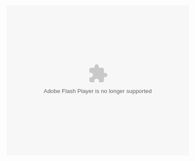 <object width="425" height="350">
  <param name="movie" value="http://www.youtube.com/user/wwwLoveWatercom?v=BTRN1YETpyg" />
  <param name="wmode" value="transparent" />
  <embed src="https://www.youtube.com/embed/OFedPnR8pjk?si=uQ05oS3X4B58Wph8"
         type="application/x-shockwave-flash"
         wmode="transparent" width="425" height="350" />
</object>

